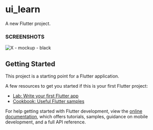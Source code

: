 # ui_learn

A new Flutter project.

### SCREENSHOTS
![X - mockup - black](https://github.com/user-attachments/assets/d9d5429b-4b57-4534-ad21-9146cbe78ad5)


## Getting Started

This project is a starting point for a Flutter application.

A few resources to get you started if this is your first Flutter project:

- [Lab: Write your first Flutter app](https://docs.flutter.dev/get-started/codelab)
- [Cookbook: Useful Flutter samples](https://docs.flutter.dev/cookbook)

For help getting started with Flutter development, view the
[online documentation](https://docs.flutter.dev/), which offers tutorials,
samples, guidance on mobile development, and a full API reference.
